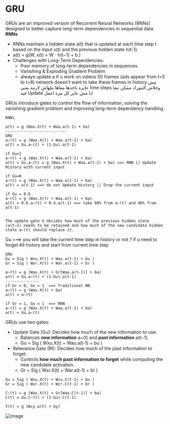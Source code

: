 # GRU

GRUs are an improved version of Recurrent Neural Networks (RNNs) designed to better capture long-term dependencies in sequential data.
**RNNs**
-  RNNs maintain a hidden state a(t)​ that is updated at each time step t based on the input x(t)​ and the previous hidden state h(t-1)​.
-  a(t​) = g(W. x(t)​ + W​ ⋅ h(t−1) ​+ b )
-  Challenges with Long-Term Dependencies:
	-  Poor memory of long-term dependencies in sequences.
    -  Vanishing & Exploding Gradient Problem
    -  always update a if u work on videos 50 frames (ads appear from t=5 to t=8) network doesn't want to take these frames in history 
مش عايزة تاخدها معاها ملهاش لازمة يعني time steps وخلاص النتورك ممكن تبقا فيه Update انا مش عايز كل مرة اعمل 

GRUs introduce gates to control the flow of information, solving the vanishing gradient problem and improving long-term dependency handling.



```
RNNs

a(t) = g (Wax.X(t) + Waa.a(t-1) + ba)
---------------------------
GRU
a~(t) = g (Wax.X(t) + Waa.a(t-1) + ba)
a(t) = Gu.a~(t) + (1-Gu).a(t-1)

if Gu=1 
a~(t) = g (Wax.X(t) + Waa.a(t-1) + ba)
a(t) = Gu.a~(t) = g (Wax.X(t) + Waa.a(t-1) + ba) ==> RNN || Update History with current input

if Gu=0 
a~(t) = g (Wax.X(t) + Waa.a(t-1) + ba)
a(t) = a(t-1) ==> do not Update History || Drop the current input

if Gu = 0.6 
a~(t) = g (Wax.X(t) + Waa.a(t-1) + ba)
a(t) = 0.6.a~(t) + 0.4.a(t-1) ==> take 60% from a~(t) and 40% from a(t-1)


The update gate U decides how much of the previous hidden state (a(t−1) needs to be retained and how much of the new candidate hidden state a~(t) should replace it. 

```
Gu ===> you will take the current time step in history or not ?
if u need to forget All history and start from current time step

```
GRU
Gu = Sig ( Wxu.X(t) + Wau.a(t-1) + bu )
Gr = Sig ( Wxr.X(t) + War.a(t-1) + br )

a~(t) = g (Wax.X(t) + Gr[Waa.a(t-1)] + ba)
a(t) = Gu.a~(t) + (1-Gu).a(t-1)
---------------
if Gr = 0, Gu = 1  ==> Traditional NN 
a~(t) = g (Wax.X(t) + ba)
a(t) = a~(t)  

if Gr = 1, Gu = 1  ==> RNN 
a~(t) = g (Wax.X(t) + Waa.a(t-1) + ba)
a(t) = Gu.a~(t) 

```

GRUs use two gates:
 - Update Gate (Gu​): Decides how much of the new information to use.
	- Balances **new information** a~(t) and **past information** a(t−1).
	- Gu = Sig ( Wxu.X(t) + Wau.a(t-1) + bu )
- Relevance Gate (Rt): Decides how much of the past information to forget.
	- Controls **how much past information to forget** while computing the new candidate activation.
	- Gr = Sig ( Wxr.X(t) + War.a(t-1) + br )


```
Gu = Sig ( Wxu.X(t) + Wcu.C(t-1) + bu )
Gr = Sig ( Wxr.X(t) + Wcr.C(t-1) + br )

C~(t) = g (Wax.X(t) + Gr[Waa.C(t-1)] + ba)
C(t) = Gu.C~(t) + (1-Gu).C(t-1)

Y(t) = g (Wcy.a(t) + by)
```


![image](https://github.com/user-attachments/assets/95737e76-f42a-4389-996e-2d662509f5f3)





